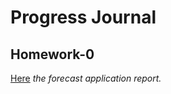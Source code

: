 # Progress Journal

## Homework-0
   [Here](files/homework0/homework0.html)  *the forecast application report.*